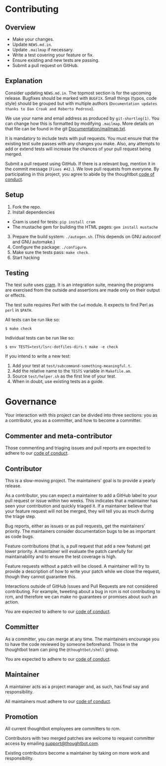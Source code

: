 Contributing
============

Overview
--------

- Make your changes.
- Update `NEWS.md.in`.
- Update `.mailmap` if necessary.
- Write a test covering your feature or fix.
- Ensure existing and new tests are passing.
- Submit a pull request on GitHub.

Explanation
-----------

Consider updating `NEWS.md.in`. The topmost section is for the upcoming
release. Bugfixes should be marked with `BUGFIX`. Small things (typos,
code style) should be grouped but with multiple authors (`Documentation
updates thanks to Dan Croak and Roberto Pedroso`).

We use your name and email address as produced by `git-shortlog(1)`. You
can change how this is formatted by modifying `.mailmap`. More details
on that file can be found in the git [Documentation/mailmap.txt][mailmap].

It is mandatory to include tests with pull requests. You must ensure that the
existing test suite passes with any changes you make. Also, any attempts to add
or extend tests will increase the chances of your pull request being merged.

Submit a pull request using GitHub. If there is a relevant bug, mention
it in the commit message (`Fixes #42.`). We love pull requests from everyone.
By participating in this project, you agree to abide by the thoughtbot
[code of conduct].

[mailmap]: https://github.com/git/git/blob/master/Documentation/mailmap.txt
[code of conduct]: https://thoughtbot.com/open-source-code-of-conduct

Setup
-----

1. Fork the repo.
2. Install dependencies

  - Cram is used for tests: `pip install cram`
  - The mustache gem for building the HTML pages: `gem install mustache`

3. Prepare the build system: `./autogen.sh`. (This depends on GNU
   autoconf and GNU automake.)
4. Configure the package: `./configure`.
5. Make sure the tests pass: `make check`.
6. Start hacking

Testing
-------

The test suite uses [cram][]. It is an integration suite, meaning the
programs are exercised from the outside and assertions are made only on
their output or effects.

The test suite requires Perl with the `Cwd` module. It expects to find Perl as
`perl` in `$PATH`.

All tests can be run like so:

    $ make check

Individual tests can be run like so:

    $ env TESTS=test/lsrc-dotfiles-dirs.t make -e check

If you intend to write a new test:

1. Add your test at `test/subcommand-something-meaningful.t`.
2. Add the relative name to the `TESTS` variable in `Makefile.am`.
3. Source `test/helper.sh` as the first line of your test.
4. When in doubt, use existing tests as a guide.

[cram]: https://bitheap.org/cram/

Governance
==========

Your interaction with this project can be divided into three sections: you as a
contributor, you as a committer, and how to become a committer.

Commenter and meta-contributor
------------------------------

Those commenting and triaging issues and pull reports are expected to adhere to
our [code of conduct].

Contributor
-----------

This is a slow-moving project. The maintainers' goal is to provide a yearly
release.

As a contributor, you can expect a maintainer to add a GitHub label to your
pull request or issue within two weeks. This indicates that a maintainer has
seen your contribution and quickly triaged it. If a maintainer believe that
your feature request will not be merged, they will tell you as much during the
triage step.

Bug reports, either as issues or as pull requests, get the maintainers'
priority. The maintainers consider documentation bugs to be as important as
code bugs.

Feature contributions (that is, a pull request that add a new feature) get
lower priority. A maintainer will evaluate the patch carefully for
maintainability and to ensure the test coverage is high.

Feature requests without a patch will be closed. A maintainer will try to
provide a description of how to write your patch while we close the request,
though they cannot guarantee this.

Interactions outside of GitHub Issues and Pull Requests are not considered
contributing. For example, tweeting about a bug in rcm is not contributing to
rcm, and therefore we can make no guarantees or promises about such an action.

You are expected to adhere to our [code of conduct].

Committer
---------

As a committer, you can merge at any time. The maintainers encourage you to
have the code reviewed by someone beforehand. Those in the thoughtbot team can
ping the `@thoughtbot/shell` group.

You are expected to adhere to our [code of conduct].

Maintainer
----------

A maintainer acts as a project manager and, as such, has final say and
responsibility.

All maintainers must adhere to our [code of conduct].

Promotion
---------

All current thoughtbot employees are committers to rcm.

Contributors with two merged patches are welcome to request committer access by
emailing support@thoughtbot.com.

Existing contributors become a maintainer by taking on more work and
responsibility.
